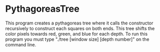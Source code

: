 # PythagoreasTree
This program creates a pythagoreas tree where it calls the constructor recursively to construct each squares on both ends.
This tree shifts the color pixels towards red, green, and blue for each depth.
To run this program you must type "./tree [window size] [depth number]" on the command line.
